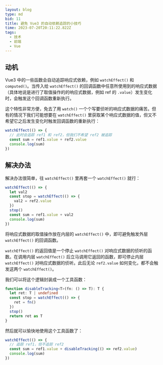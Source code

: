 ```yaml
---
layout: blog
type: md
bid: 11
title: 避免 Vue3 的自动依赖追踪的小技巧
time: 2023-07-20T20:11:22.822Z
tags:
  - 技术
  - 前端
  - Vue
---
```


## 动机

Vue3 中的一些函数会自动追踪响应式依赖，例如 `watchEffect()` 和 `computed()`。当传入给 `watchEffect()` 的回调函数中任意所使用到的响应式数据（具体地说是进行了取值操作的的响应式数据，例如 ref 的 `.value`）发生变化时，会触发这个回调函数重新执行。

这个特性非常方便，免去了用 `watch()` 一个个写要侦听的响应式数据的痛苦。但有的情况下我们可能想要在 `watchEffect()` 里获取某个响应式数据的值，但又不希望它之后发生变化时触发回调函数的重新执行：

```javascript
watchEffect(() => {
  // 此时会追踪 ref1 和 ref2，但我们不希望 ref2 被追踪
  const sum = ref1.value + ref2.value
  console.log(sum)
})
```

## 解决办法

解决办法很简单，往 `watchEffect()` 里再套一个 `watchEffect()` 就行：

```javascript
watchEffect(() => {
  let val2
  const stop = watchEffect(() => {
    val2 = ref2.value
  })
  stop()
  const sum = ref1.value + val2
  console.log(sum)
})
```

将响应式数据的取值操作放在内层的 `watchEffect()` 中，即可避免触发外层 `watchEffect()` 的回调函数。

`watchEffect()` 的返回值是一个停止 `watchEffect()` 对响应式数据的侦听的函数。在调用内层 `watchEffect()` 后立马调用它返回的函数，即可停止内层 `watchEffect()` 对响应式数据的侦听。此后无论 `ref2.value` 如何变化，都不会触发这两个 `watchEffect()`。

我们可以将这个逻辑封装成一个工具函数：

```typescript
function disableTracking<T>(fn: () => T): T {
  let ret: T | undefined
  const stop = watchEffect(() => {
    ret = fn()
  })
  stop()
  return ret as T
}
```

然后就可以愉快地使用这个工具函数了：

```javascript
watchEffect(() => {
  // 追踪 ref1，但不追踪 ref2
  const sum = ref1.value + disableTracking(() => ref2.value)
  console.log(sum)
})
```
